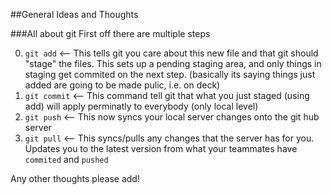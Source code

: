 ##General Ideas and Thoughts

###All about git
First off there are multiple steps

0. `git add` <-- This tells git you care about this new file and that git should "stage" the files. This sets up a pending staging area, and only things in staging get commited on the next step. (basically its saying things just added are going to be made pulic, i.e. on deck) 
0. `git commit` <-- This command tell git that what you just staged (using add) will apply perminatly to everybody (only local level)
0. `git push` <-- This now syncs your local server changes onto the git hub server
0. `git pull` <-- This syncs/pulls any changes that the server has for you. Updates you to the latest version from what your teammates have `commited` and `pushed`

Any other thoughts please add!
